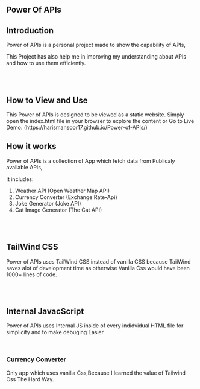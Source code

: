 ## Power Of APIs

<h2>Introduction</h2>
<p>Power of APIs is a personal project made to show the capability of APIs,</p>
<p>This Project has also help me in improving my understanding about APIs and how to use them efficiently.</p>
<br>
<br>
<h2>How to View and Use</h2>
<p>This Power of APIs is designed to be viewed as a static website. Simply open the index.html file in your browser to explore the content or Go to Live Demo: (https://harismansoor17.github.io/Power-of-APIs/)</p>


<h2>How it works</h2>
<p>Power of APIs is a collection of App which fetch data from Publicaly available APIs,</p>
<span>It includes: </span>
<ol>
<li>Weather API (Open Weather Map API)</li>
<li>Currency Converter (Exchange Rate-Api)</li>
<li>Joke Generator (Joke API)</li>
<li>Cat Image Generator (The Cat API)</li>
</ol>
<br>
<br>
<h2>TailWind CSS</h2>
<p>Power of APIs uses TailWind CSS instead of vanilla CSS because TailWind saves alot of development time as otherwise Vanilla Css would have been 1000+ lines of code.</p>
<br>
<br>
<h2>Internal JavacScript</h2>
<p>Power of APIs uses Internal JS inside of every indidvidual HTML file for simplicity and to make debuging Easier </p>
<br>
<h3>Currency Converter</h3>
<p>Only app which uses vanilla Css,Because I learned the value of Tailwind Css The Hard Way.</p>










